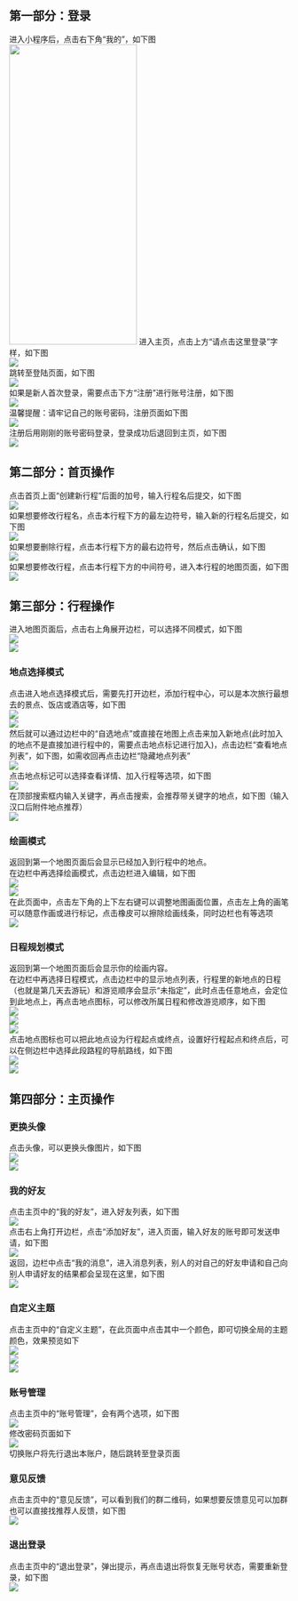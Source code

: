 ## 第一部分：登录
进入小程序后，点击右下角“我的”，如下图  
<img src="images/使用指导图/首页（未登录）.jpg" width="230" height="540">
进入主页，点击上方“请点击这里登录”字样，如下图  
![](images/使用指导图/主页（未登录）.jpg)  
跳转至登陆页面，如下图  
![](images/使用指导图/登录1.jpg)  
如果是新人首次登录，需要点击下方“注册”进行账号注册，如下图  
![](images/使用指导图/登录2.jpg)  
温馨提醒：请牢记自己的账号密码，注册页面如下图  
![](images/使用指导图/注册.jpg)  
注册后用刚刚的账号密码登录，登录成功后退回到主页，如下图  
![](images/使用指导图/主页（已登录）.jpg)  

## 第二部分：首页操作
点击首页上面“创建新行程”后面的加号，输入行程名后提交，如下图  
![](images/使用指导图/新建地图.jpg)  
如果想要修改行程名，点击本行程下方的最左边符号，输入新的行程名后提交，如下图  
![](images/使用指导图/改地图名.jpg)  
如果想要删除行程，点击本行程下方的最右边符号，然后点击确认，如下图  
![](images/使用指导图/删除地图.jpg)  
如果想要修改行程，点击本行程下方的中间符号，进入本行程的地图页面，如下图  
![](images/使用指导图/首页（进入地图）.jpg)  

## 第三部分：行程操作
进入地图页面后，点击右上角展开边栏，可以选择不同模式，如下图  
![](images/使用指导图/地图1.jpg)  
![](images/使用指导图/地图1（边栏）.jpg)  

### 地点选择模式
点击进入地点选择模式后，需要先打开边栏，添加行程中心，可以是本次旅行最想去的景点、饭店或酒店等，如下图  
![](images/使用指导图/地点选择（边栏）.jpg)  
![](images/使用指导图/按名称找地点.jpg)  
然后就可以通过边栏中的“自选地点”或直接在地图上点击来加入新地点(此时加入的地点不是直接加进行程中的，需要点击地点标记进行加入)，点击边栏“查看地点列表”，如下图，如需收回再点击边栏“隐藏地点列表”  
![](images/使用指导图/地点列表.jpg)  
点击地点标记可以选择查看详情、加入行程等选项，如下图  
![](images/使用指导图/点击地点.jpg)  
在顶部搜索框内输入关键字，再点击搜索，会推荐带关键字的地点，如下图（输入汉口后附件地点推荐）  
![](images/使用指导图/搜索推荐.jpg)  

### 绘画模式
返回到第一个地图页面后会显示已经加入到行程中的地点。  
在边栏中再选择绘画模式，点击边栏进入编辑，如下图  
![](images/使用指导图/绘画（进入前）.jpg)  
![](images/使用指导图/绘画（进入后）.jpg)  
在此页面中，点击左下角的上下左右键可以调整地图画面位置，点击左上角的画笔可以随意作画或进行标记，点击橡皮可以擦除绘画线条，同时边栏也有等选项  
![](images/使用指导图/绘画.jpg)  

### 日程规划模式
返回到第一个地图页面后会显示你的绘画内容。  
在边栏中再选择日程模式，点击边栏中的显示地点列表，行程里的新地点的日程（也就是第几天去游玩）和游览顺序会显示“未指定”，此时点击任意地点，会定位到此地点上，再点击地点图标，可以修改所属日程和修改游览顺序，如下图  
![](images/使用指导图/显示地点列表.jpg)  
![](images/使用指导图/日程模式点击地点.jpg)  
![](images/使用指导图/修改日程.jpg)  
点击地点图标也可以把此地点设为行程起点或终点，设置好行程起点和终点后，可以在侧边栏中选择此段路程的导航路线，如下图  
![](images/使用指导图/日程模式点击地点2.jpg)  
![](images/使用指导图/日程边栏.jpg)  

## 第四部分：主页操作
### 更换头像
点击头像，可以更换头像图片，如下图  
![](images/使用指导图/换头像1.jpg)  
![](images/使用指导图/换头像2.jpg)  

### 我的好友
点击主页中的“我的好友”，进入好友列表，如下图  
![](images/使用指导图/好友列表.jpg)  
点击右上角打开边栏，点击“添加好友”，进入页面，输入好友的账号即可发送申请，如下图  
![](images/使用指导图/添加好友.jpg)  
返回，边栏中点击“我的消息”，进入消息列表，别人的对自己的好友申请和自己向别人申请好友的结果都会呈现在这里，如下图  
![](images/使用指导图/消息.jpg)  

### 自定义主题
点击主页中的“自定义主题”，在此页面中点击其中一个颜色，即可切换全局的主题颜色，效果预览如下  
![](images/使用指导图/更换颜色.jpg)  
![](images/使用指导图/粉.jpg)  
![](images/使用指导图/黑.jpg)  

### 账号管理
点击主页中的“账号管理”，会有两个选项，如下图  
![](images/使用指导图/账号管理.jpg)  
修改密码页面如下  
![](images/使用指导图/更换密码.jpg)  
切换账户将先行退出本账户，随后跳转至登录页面  

### 意见反馈
点击主页中的“意见反馈”，可以看到我们的群二维码，如果想要反馈意见可以加群也可以直接找推荐人反馈，如下图  
![](images/使用指导图/问题反馈.jpg)  

### 退出登录
点击主页中的“退出登录”，弹出提示，再点击退出将恢复无账号状态，需要重新登录，如下图  
![](images/使用指导图/退出消息提示.jpg)
